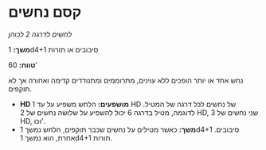 # קסם נחשים

*לחשים לדרגה 2 לכוהן*

**משך:** 1d4+1 סיבובים או תורות

**טווח:** 60’

נחש אחד או יותר הופכים ללא עוינים, מתרוממים ומתנודדים קדימה ואחורה אך לא תוקפים.

- **HD מושפעים:** הלחש משפיע על עד 1 HD של נחשים לכל דרגה של המטיל. לדוגמה, מטיל בדרגה 6 יכול להשפיע על שלושה נחשים של 2 HD, שני נחשים של 3 HD, וכו'.
- **משך:** כאשר מטילים על נחשים שכבר תוקפים, הלחש נמשך 1d4+1 סיבובים. אחרת, הוא נמשך 1d4+1 תורות.
